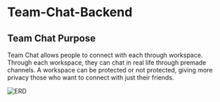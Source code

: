 # Team-Chat-Backend


## Team Chat Purpose

Team Chat allows people to connect with each through workspace. Through each workspace, they can chat in real life through premade channels.
A workspace can be protected or not protected, giving more privacy those who want to connect with just their friends. 


  ![ERD](/erd/erd.jpeg)
